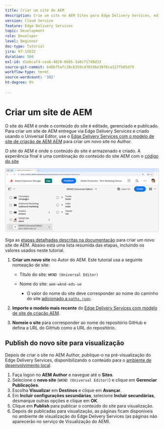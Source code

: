 ```yaml
---
title: Criar um site de AEM
description: Crie um site no AEM Sites para Edge Delivery Services, editável usando o Editor universal.
version: Cloud Service
feature: Edge Delivery Services
topic: Development
role: Developer
level: Beginner
doc-type: Tutorial
jira: KT-15832
duration: 500
exl-id: d1ebcaf4-cea6-4820-8b05-3a0c71749d33
source-git-commit: b40bf5afc28cb350c470336e38f8ca127fb05d79
workflow-type: tm+mt
source-wordcount: '302'
ht-degree: 0%

---
```


# Criar um site de AEM

O site do AEM é onde o conteúdo do site é editado, gerenciado e publicado. Para criar um site de AEM entregue via Edge Delivery Services e criado usando o Universal Editor, use o [Edge Delivery Services com o modelo de site de criação de AEM AEM](https://github.com/adobe-rnd/aem-boilerplate-xwalk/releases) para criar um novo site no Author.

O site do AEM é onde o conteúdo do site é armazenado e criado. A experiência final é uma combinação do conteúdo do site AEM com o [código do site](./1-new-code-project.md)

![Novo site AEM para Edge Delivery Services e Universal Editor](./assets/2-new-aem-site/new-site.png)

Siga as [etapas detalhadas descritas na documentação](https://experienceleague.adobe.com/en/docs/experience-manager-cloud-service/content/edge-delivery/wysiwyg-authoring/edge-dev-getting-started#create-aem-site) para criar um novo site de AEM.  Abaixo está uma lista resumida das etapas, incluindo os valores usados neste tutorial.
1. **Criar um novo site** no Autor do AEM. Este tutorial usa a seguinte nomeação de site:
   * Título do site: `WKND (Universal Editor)`
   * Nome do site: `aem-wknd-eds-ue`

      * O valor do nome do site deve corresponder ao nome do caminho do site [adicionado a `paths.json`](https://experienceleague.adobe.com/en/docs/experience-manager-cloud-service/content/edge-delivery/wysiwyg-authoring/path-mapping).

2. **Importe o modelo mais recente** do [Edge Delivery Services com modelo de site de criação AEM](https://github.com/adobe-rnd/aem-boilerplate-xwalk/releases).
3. **Nomeie o site** para corresponder ao nome do repositório GitHub e defina a URL do GitHub como a URL do repositório.

## Publish do novo site para visualização

Depois de criar o site no AEM Author, publique-o na pré-visualização do Edge Delivery Services, disponibilizando o conteúdo para o [ambiente de desenvolvimento local](./3-local-development-environment.md).

1. Faça logon no **AEM Author** e navegue até o **Sites**.
2. Selecione o **novo site** (`WKND (Universal Editor)`) e clique em **Gerenciar Publicações**.
3. Escolha **Visualizar** em **Destinos** e clique em **Avançar**.
4. Em **Incluir configurações secundárias**, selecione **Incluir secundárias**, desmarque outras opções e clique em **OK**.
5. Clique em **Publish** para publicar o conteúdo do site para visualização.
6. Depois de publicadas para visualização, as páginas ficam disponíveis no ambiente de visualização do Edge Delivery Services (as páginas não aparecerão no serviço de Visualização do AEM).
